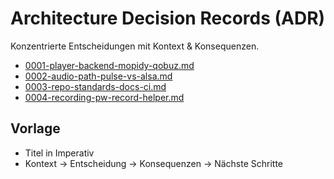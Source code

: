 # Architecture Decision Records (ADR)

Konzentrierte Entscheidungen mit Kontext & Konsequenzen.

- [0001-player-backend-mopidy-qobuz.md](0001-player-backend-mopidy-qobuz.md)
- [0002-audio-path-pulse-vs-alsa.md](0002-audio-path-pulse-vs-alsa.md)
- [0003-repo-standards-docs-ci.md](0003-repo-standards-docs-ci.md)
- [0004-recording-pw-record-helper.md](0004-recording-pw-record-helper.md)

## Vorlage

- Titel in Imperativ
- Kontext → Entscheidung → Konsequenzen → Nächste Schritte
